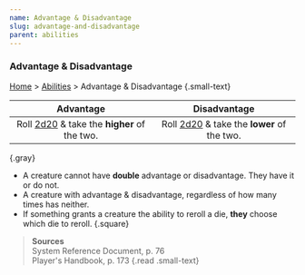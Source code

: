 ```yaml
---
name: Advantage & Disadvantage
slug: advantage-and-disadvantage
parent: abilities
---
```

### Advantage & Disadvantage
[Home](dm-operations-center) > [Abilities](abilities-menu) > Advantage & Disadvantage {.small-text}

| Advantage | Disadvantage | 
|:---:|:---:|
| Roll [2d20](/roll/2d20) & take the **higher** of the two. | Roll [2d20](/roll/2d20) & take the **lower** of the two. |
{.gray}

- A creature cannot have **double** advantage or disadvantage. They have it or do not.
- A creature with advantage & disadvantage, regardless of how many times has neither.
- If something grants a creature the ability to reroll a die, **they** choose which die to reroll.
{.square}

> **Sources** <br/>
> System Reference Document, p. 76<br/>
> Player's Handbook, p. 173
{.read .small-text}


